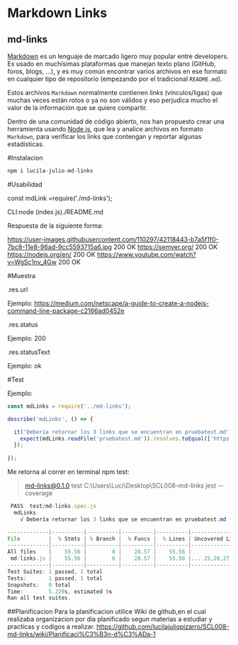 # Markdown Links
## md-links
[Markdown](https://es.wikipedia.org/wiki/Markdown) es un lenguaje de marcado
ligero muy popular entre developers. Es usado en muchísimas plataformas que
manejan texto plano (GitHub, foros, blogs, ...), y es muy común
encontrar varios archivos en ese formato en cualquier tipo de repositorio
(empezando por el tradicional `README.md`).

Estos archivos `Markdown` normalmente contienen _links_ (vínculos/ligas) que
muchas veces están rotos o ya no son válidos y eso perjudica mucho el valor de
la información que se quiere compartir.

Dentro de una comunidad de código abierto, nos han propuesto crear una
herramienta usando [Node.js](https://nodejs.org/), que lea y analice archivos
en formato `Markdown`, para verificar los links que contengan y reportar
algunas estadísticas.

#Instalacion 
 ```js
npm i lucila-julio-md-links
 ```
#Usabilidad

const mdLink =require('./md-links');

CLI:node (index.js)./README.md

Respuesta de la siguiente forma:

 https://user-images.githubusercontent.com/110297/42118443-b7a5f1f0-7bc8-11e8-96ad-9cc5593715a6.jpg  200 OK
 https://semver.org/  200 OK
 https://nodejs.org/en/  200 OK
 https://www.youtube.com/watch?v=WgSc1nv_4Gw  200 OK

 #Muestra
 
 .res.url
 
  Ejemplo: https://medium.com/netscape/a-guide-to-create-a-nodejs-command-line-package-c2166ad0452e 
 
 .res.status
 
  Ejemplo: 200 
 
 .res.statusText
 
  Ejemplo: ok
 
 #Test

 Ejemplo:

 ```js
 const mdLinks = require('../md-links');
 ```

```js
describe('mdLinks', () => {

  it('Debería retornar los 3 links que se encuentran en pruebatest.md', () => {
    expect(mdLinks.readFile('pruebatest.md')).resolves.toEqual(['https://es.wikipedia.org/wiki/Markdown', 'https://nodejs.org/','https://nodejs.org/docs/latest-v0.10.x/api/modules.html']);
  });
 
});
```
Me retorna al correr en terminal npm test:
> md-links@0.1.0 test C:\Users\Luci\Desktop\SCL008-md-links
> jest --coverage
```js
 PASS  test/md-links.spec.js
  mdLinks
    √ Debería retornar los 3 links que se encuentran en pruebatest.md (7ms)

-------------|----------|----------|----------|----------|-------------------|
File         |  % Stmts | % Branch |  % Funcs |  % Lines | Uncovered Line #s |
-------------|----------|----------|----------|----------|-------------------|
All files    |    55.56 |        0 |    28.57 |    55.56 |                   |
 md-links.js |    55.56 |        0 |    28.57 |    55.56 |... 25,26,27,28,32 |
-------------|----------|----------|----------|----------|-------------------|
Test Suites: 1 passed, 1 total
Tests:       1 passed, 1 total
Snapshots:   0 total
Time:        5.229s, estimated 9s
Ran all test suites.
```
 ##Planificacion
 Para la planificacion utilice Wiki de github,en el cual realizaba organizacion por dia planificado segun materias a estudiar y practicas y codigos a realizar.
 https://github.com/lucilajuliopizarro/SCL008-md-links/wiki/Planificaci%C3%B3n-d%C3%ADa-1

